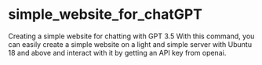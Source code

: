 # simple_website_for_chatGPT
Creating a simple website for chatting with GPT 3.5
With this command, you can easily create a simple website on a light and simple server with Ubuntu 18 and above and interact with it by getting an API key from openai.

